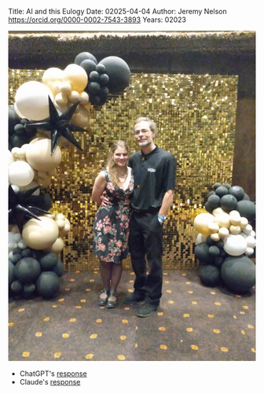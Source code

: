 Title: AI and this Eulogy
Date: 02025-04-04
Author: Jeremy Nelson <https://orcid.org/0000-0002-7543-3893>
Years: 02023

![Jesse and Ellie Nelson](ellie-jesse.jpeg)

- ChatGPT's [response](https://chatgpt.com/share/67ef9f17-da64-800e-80f8-b4d5f5ef6715)
- Claude's [response](https://claude.ai/share/d3ee583b-d83f-4d0d-9e52-47d42a932f5d)

